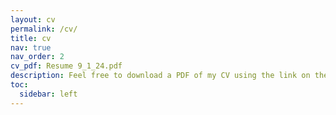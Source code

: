 ```yaml
---
layout: cv
permalink: /cv/
title: cv
nav: true
nav_order: 2
cv_pdf: Resume 9_1_24.pdf
description: Feel free to download a PDF of my CV using the link on the right!
toc:
  sidebar: left
---
```

